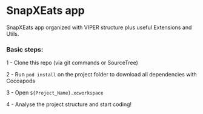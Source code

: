 # SnapXEats app

SnapXEats app organized with VIPER structure plus useful Extensions and Utils.


### Basic steps:

1 - Clone this repo (via git commands or SourceTree)

2 - Run `pod install` on the project folder to download all dependencies with Cocoapods

3 - Open `${Project_Name}.xcworkspace`

4 - Analyse the project structure and start coding!

